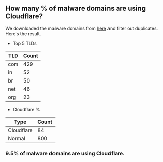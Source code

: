 ## How many % of malware domains are using Cloudflare?


We downloaded the malware domains from [here](https://urlhaus.abuse.ch) and filter out duplicates.
Here's the result.


[//]: # (start replacement)


- Top 5 TLDs

| TLD | Count |
| --- | --- |
| com | 429 |
| in | 52 |
| br | 50 |
| net | 46 |
| org | 23 |


- Cloudflare %

| Type | Count |
| --- | --- |
| Cloudflare | 84 |
| Normal | 800 |


### 9.5% of malware domains are using Cloudflare.